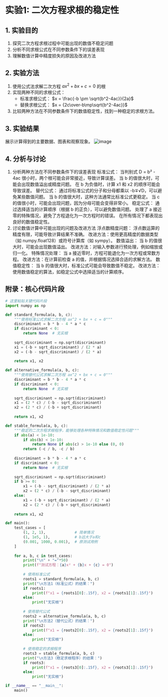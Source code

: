 # 实验1: 二次方程求根的稳定性

## 1. 实验目的
1. 探究二次方程求根过程中可能出现的数值不稳定问题
2. 分析不同求根公式在不同参数条件下的误差表现
3. 理解数值计算中精度损失的原因及改进方法

## 2. 实验方法
1. 使用公式法求解二次方程 $ax^2+bx+c=0$ 的根
2. 实现两种不同的求根公式：
   - 标准求根公式： $x = \frac{-b \pm \sqrt{b^2-4ac}}{2a}$
   - 替换求根公式： $x = {2c\over-b\mp\sqrt{b^2-4ac}}$
3. 比较两种方法在不同参数条件下的数值稳定性，找到一种稳定的求根方法。

## 3. 实验结果
展示计算得到的主要数据、图表和观察现象。
![image](https://github.com/user-attachments/assets/9397f917-a71c-43ad-9f16-0bbc251bd5ec)   


## 4. 分析与讨论
1. 分析两种方法在不同参数条件下的误差表现
标准公式：
   当判别式 D = b² - 4ac 很小时，两个根可能会非常接近，导致计算误差。
   当 b 的值很大时，可能会出现数值溢出或精度问题。
   在 b 为负值时，计算 x1 和 x2 的顺序可能会导致误差。
替代公式：
   通过将标准公式的分子和分母都乘以 -b∓√D，可以避免某些数值问题。
   当 b 的值很大时，这种方法通常比标准公式更稳定。
   当 c 的值很小时，可能会出现问题，因为分母可能会变得非常小。
稳定公式：
   通过选择适当的计算顺序（根据 b 的正负），可以避免数值问题。
   处理了 a 接近零的特殊情况，避免了方程退化为一次方程时的错误。
   在所有情况下都表现出良好的数值稳定性。
2. 讨论数值计算中可能出现的问题及改进方法
浮点数精度问题：
   浮点数运算的精度有限，可能导致计算结果不准确。
   改进方法：使用更高精度的数据类型（如 numpy.float128）或符号计算库（如 sympy）。
数值溢出：
   当 b 的值很大时，可能会出现数值溢出。
   改进方法：对输入参数进行预处理，例如缩放或归一化。
特殊情况处理：
   当 a 接近零时，方程可能退化为一次方程或常数方程。
   改进方法：在计算前检查 a 的值，并根据情况选择合适的求解方法。
数值稳定性：
   当 b 的值很大时，标准公式可能会导致数值不稳定。
   改进方法：使用数值稳定的算法，如稳定公式中选择适当的计算顺序。


## 附录：核心代码片段
```python
# 这里粘贴关键代码片段
import numpy as np

def standard_formula(a, b, c):
    """使用标准公式求解二次方程 ax^2 + bx + c = 0"""
    discriminant = b * b - 4 * a * c
    if discriminant < 0:
        return None  # 无实根
    
    sqrt_discriminant = np.sqrt(discriminant)
    x1 = (-b + sqrt_discriminant) / (2 * a)
    x2 = (-b - sqrt_discriminant) / (2 * a)
    
    return x1, x2

def alternative_formula(a, b, c):
    """使用替代公式求解二次方程 ax^2 + bx + c = 0"""
    discriminant = b * b - 4 * a * c
    if discriminant < 0:
        return None  # 无实根
    
    sqrt_discriminant = np.sqrt(discriminant)
    x1 = (2 * c) / (-b - sqrt_discriminant)
    x2 = (2 * c) / (-b + sqrt_discriminant)
    
    return x1, x2

def stable_formula(a, b, c):
    """稳定的二次方程求根程序，能够处理各种特殊情况和数值稳定性问题"""
    if abs(a) < 1e-10:
        if abs(b) < 1e-10:
            return None if abs(c) > 1e-10 else (0, 0)
        return (-c / b, -c / b)
    
    discriminant = b * b - 4 * a * c
    if discriminant < 0:
        return None  # 无实根
    
    sqrt_discriminant = np.sqrt(discriminant)
    if b >= 0:
        x1 = (-b - sqrt_discriminant) / (2 * a)
        x2 = (2 * c) / (-b - sqrt_discriminant)
    else:
        x1 = (-b + sqrt_discriminant) / (2 * a)
        x2 = (2 * c) / (-b + sqrt_discriminant)
    
    return x1, x2

def main():
    test_cases = [
        (1, 2, 1),             # 简单情况
        (1, 1e5, 1),           # b远大于a和c
        (0.001, 1000, 0.001),  # 原测试用例
    ]
    
    for a, b, c in test_cases:
        print("\n" + "="*50)
        print(f"测试方程：{a}x² + {b}x + {c} = 0")
        
        # 使用标准公式
        roots1 = standard_formula(a, b, c)
        print("\n方法1（标准公式）的结果：")
        if roots1:
            print(f"x1 = {roots1[0]:.15f}, x2 = {roots1[1]:.15f}")
        else:
            print("无实根")
        
        # 使用替代公式
        roots2 = alternative_formula(a, b, c)
        print("\n方法2（替代公式）的结果：")
        if roots2:
            print(f"x1 = {roots2[0]:.15f}, x2 = {roots2[1]:.15f}")
        else:
            print("无实根")
        
        # 使用稳定的求根程序
        roots3 = stable_formula(a, b, c)
        print("\n方法3（稳定求根程序）的结果：")
        if roots3:
            print(f"x1 = {roots3[0]:.15f}, x2 = {roots3[1]:.15f}")
        else:
            print("无实根")

if __name__ == "__main__":
    main()
```
